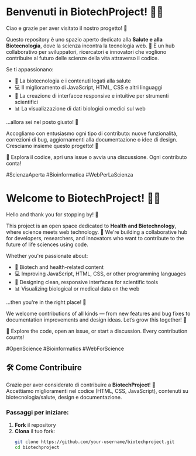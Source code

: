 # Benvenuti in BiotechProject! 🧬✨

Ciao e grazie per aver visitato il nostro progetto! 👋

Questo repository è uno spazio aperto dedicato alla **Salute e alla Biotecnologia**, dove la scienza incontra la tecnologia web. 🌱 È un hub collaborativo per sviluppatori, ricercatori e innovatori che vogliono contribuire al futuro delle scienze della vita attraverso il codice.

Se ti appassionano:
- 💉 La biotecnologia e i contenuti legati alla salute
- 💻 Il miglioramento di JavaScript, HTML, CSS e altri linguaggi
- 🎨 La creazione di interfacce responsive e intuitive per strumenti scientifici
- 📊 La visualizzazione di dati biologici o medici sul web

…allora sei nel posto giusto! 🚀

Accogliamo con entusiasmo ogni tipo di contributo: nuove funzionalità, correzioni di bug, aggiornamenti alla documentazione o idee di design. Cresciamo insieme questo progetto! 🌿

🔗 Esplora il codice, apri una issue o avvia una discussione. Ogni contributo conta!

#ScienzaAperta #Bioinformatica #WebPerLaScienza


# Welcome to BiotechProject! 🧬✨

Hello and thank you for stopping by! 👋

This project is an open space dedicated to **Health and Biotechnology**, where science meets web technology. 🌱 We're building a collaborative hub for developers, researchers, and innovators who want to contribute to the future of life sciences using code.

Whether you're passionate about:
- 💉 Biotech and health-related content
- 💻 Improving JavaScript, HTML, CSS, or other programming languages
- 🎨 Designing clean, responsive interfaces for scientific tools
- 📊 Visualizing biological or medical data on the web

…then you're in the right place! 🚀

We welcome contributions of all kinds — from new features and bug fixes to documentation improvements and design ideas. Let’s grow this together! 🌿

🔗 Explore the code, open an issue, or start a discussion. Every contribution counts!

#OpenScience #Bioinformatics #WebForScience


## 🛠️ Come Contribuire

Grazie per aver considerato di contribuire a **BiotechProject**! 🎉  
Accettiamo miglioramenti nel codice (HTML, CSS, JavaScript), contenuti su biotecnologia/salute, design e documentazione.

### Passaggi per iniziare:

1. **Fork** il repository
2. **Clona** il tuo fork:
   ```bash
   git clone https://github.com/your-username/biotechproject.git
   cd biotechproject